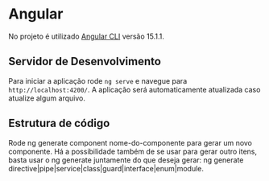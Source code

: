 # Angular

No projeto é utilizado [Angular CLI](https://github.com/angular/angular-cli) versão 15.1.1.

## Servidor de Desenvolvimento

Para iniciar a aplicação rode `ng serve` e navegue para `http://localhost:4200/`. 
A aplicação será automaticamente atualizada caso atualize algum arquivo.

## Estrutura de código

Rode ng generate component nome-do-componente para gerar um novo componente. Há a possibilidade também de se usar para gerar outro itens, basta usar o ng generate juntamente do que deseja gerar: ng generate directive|pipe|service|class|guard|interface|enum|module.



